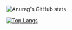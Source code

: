 ![Anurag's GitHub stats](https://github-readme-stats.vercel.app/api?username=HelloArtty&show_icons=true&theme=dracula)


[![Top Langs](https://github-readme-stats.vercel.app/api/top-langs/?username=Narutchai01&show_icons=true&theme=dracula )](https://github.com/anuraghazra/github-readme-stats)


